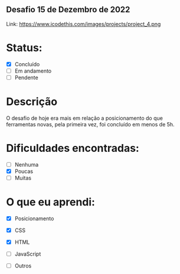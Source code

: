 ## Desafio 15 de Dezembro de 2022
Link: https://www.icodethis.com/images/projects/project_4.png

# Status: 
- [x] Concluído
- [ ] Em andamento
- [ ] Pendente

# Descrição

O desafio de hoje era mais em relação a posicionamento do que ferramentas novas, pela primeira vez, foi concluído em menos de 5h. 

# Dificuldades encontradas: 

- [ ] Nenhuma
- [x] Poucas
- [ ] Muitas

# O que eu aprendi:

- [x] Posicionamento
- [x] CSS
- [x] HTML
- [ ] JavaScript
- [ ] Outros

